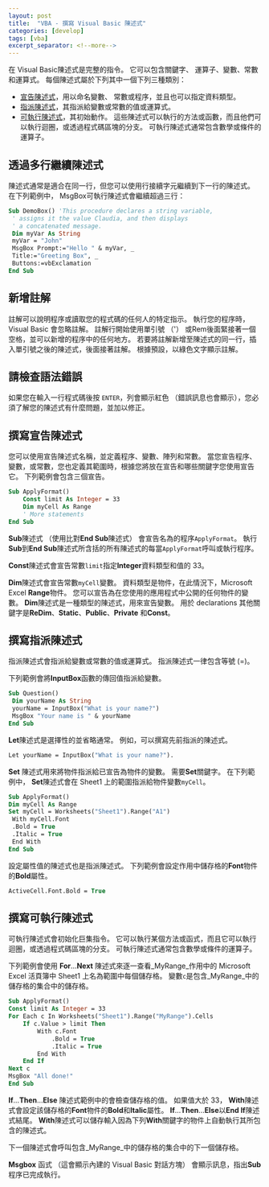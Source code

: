 ```yaml
---
layout: post
title:  "VBA - 撰寫 Visual Basic 陳述式"
categories: [develop]
tags: [vba]
excerpt_separator: <!--more-->
---
```


在 Visual Basic陳述式是完整的指令。 它可以包含關鍵字、 運算子、變數、常數和運算式。 每個陳述式屬於下列其中一個下列三種類別：
*   [宣告陳述式](#撰寫宣告陳述式)，用以命名變數、 常數或程序，並且也可以指定資料類型。
*	[指派陳述式](撰寫指派陳述式)，其指派給變數或常數的值或運算式。<!--more-->
*	[可執行陳述式](撰寫可執行陳述式)，其初始動作。 這些陳述式可以執行的方法或函數，而且他們可以執行迴圈，或透過程式碼區塊的分支。 可執行陳述式通常包含數學或條件的運算子。

## 透過多行繼續陳述式

陳述式通常是適合在同一行，但您可以使用行接續字元繼續到下一行的陳述式。 在下列範例中， MsgBox可執行陳述式會繼續超過三行：

```vb
Sub DemoBox() 'This procedure declares a string variable, 
 ' assigns it the value Claudia, and then displays 
 ' a concatenated message. 
 Dim myVar As String 
 myVar = "John" 
 MsgBox Prompt:="Hello " & myVar, _ 
 Title:="Greeting Box", _ 
 Buttons:=vbExclamation 
End Sub
```

## 新增註解

註解可以說明程序或讀取您的程式碼的任何人的特定指示。 執行您的程序時，Visual Basic 會忽略註解。 註解行開始使用單引號 （'） 或Rem後面緊接著一個空格，並可以新增的程序中的任何地方。 若要將註解新增至陳述式的同一行，插入單引號之後的陳述式，後面接著註解。 根據預設，以綠色文字顯示註解。

## 請檢查語法錯誤

如果您在輸入一行程式碼後按 `ENTER`，列會顯示紅色 （錯誤訊息也會顯示），您必須了解您的陳述式有什麼問題，並加以修正。

## 撰寫宣告陳述式

您可以使用宣告陳述式名稱，並定義程序、變數、陣列和常數。 當您宣告程序、 變數，或常數，您也定義其範圍時，根據您將放在宣告和哪些關鍵字您使用宣告它。
下列範例會包含三個宣告。

```vb
Sub ApplyFormat() 
    Const limit As Integer = 33 
    Dim myCell As Range 
    ' More statements 
End Sub
```

**Sub**陳述式 （使用比對**End Sub**陳述式） 會宣告名為的程序`ApplyFormat`。 執行**Sub**到**End Sub**陳述式所含括的所有陳述式的每當`ApplyFormat`呼叫或執行程序。

**Const**陳述式會宣告常數`limit`指定**Integer**資料類型和值的 33。

**Dim**陳述式會宣告常數`myCell`變數。 資料類型是物件，在此情況下，Microsoft Excel **Range**物件。 您可以宣告為在您使用的應用程式中公開的任何物件的變數。 **Dim**陳述式是一種類型的陳述式，用來宣告變數。 用於 declarations 其他關鍵字是**ReDim**、**Static**、**Public**、**Private** 和**Const**。

## 撰寫指派陳述式

指派陳述式會指派給變數或常數的值或運算式。 指派陳述式一律包含等號 (=)。

下列範例會將**InputBox**函數的傳回值指派給變數。

```vb
Sub Question() 
 Dim yourName As String 
 yourName = InputBox("What is your name?") 
 MsgBox "Your name is " & yourName 
End Sub
```

**Let**陳述式是選擇性的並省略通常。 例如，可以撰寫先前指派的陳述式。

```vb
Let yourName = InputBox("What is your name?"). 
```

**Set** 陳述式用來將物件指派給已宣告為物件的變數。 需要**Set**關鍵字。 在下列範例中， **Set**陳述式會在 Sheet1 上的範圍指派給物件變數`myCell`。

```vb
Sub ApplyFormat() 
Dim myCell As Range 
Set myCell = Worksheets("Sheet1").Range("A1") 
 With myCell.Font 
 .Bold = True 
 .Italic = True 
 End With 
End Sub
```

設定屬性值的陳述式也是指派陳述式。 下列範例會設定作用中儲存格的**Font**物件的**Bold**屬性。

```vb
ActiveCell.Font.Bold = True 
```

## 撰寫可執行陳述式

可執行陳述式會初始化巨集指令。 它可以執行某個方法或函式，而且它可以執行迴圈，或透過程式碼區塊的分支。 可執行陳述式通常包含數學或條件的運算子。

下列範例會使用 **For**...**Next** 陳述式來逐一查看_MyRange_作用中的 Microsoft Excel 活頁簿中 Sheet1 上名為範圍中每個儲存格。 變數`c`是包含_MyRange_中的儲存格的集合中的儲存格。

```vb
Sub ApplyFormat() 
Const limit As Integer = 33 
For Each c In Worksheets("Sheet1").Range("MyRange").Cells 
    If c.Value > limit Then 
        With c.Font 
            .Bold = True 
            .Italic = True 
        End With 
    End If 
Next c 
MsgBox "All done!" 
End Sub
```

**If**...**Then**...**Else** 陳述式範例中的會檢查儲存格的值。 如果值大於 33， **With**陳述式會設定該儲存格的**Font**物件的**Bold**和**Italic**屬性。 **If**...**Then**...**Else**以**End If**陳述式結尾。 **With**陳述式可以儲存輸入因為下列**With**關鍵字的物件上自動執行其所包含的陳述式。

下一個陳述式會呼叫包含_MyRange_中的儲存格的集合中的下一個儲存格。

**Msgbox** 函式 （這會顯示內建的 Visual Basic 對話方塊） 會顯示訊息，指出**Sub**程序已完成執行。

